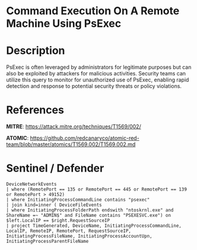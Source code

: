 # Command Execution On A Remote Machine Using PsExec

# Description
PsExec is often leveraged by administrators for legitimate purposes but can also be exploited by attackers for malicious activities. Security teams can utilize this query to monitor for unauthorized use of PsExec, enabling rapid detection and response to potential security threats or policy violations.

# References
**MITRE**: https://attack.mitre.org/techniques/T1569/002/

**ATOMIC**: https://github.com/redcanaryco/atomic-red-team/blob/master/atomics/T1569.002/T1569.002.md

# Sentinel / Defender
```kql
DeviceNetworkEvents
| where (RemotePort == 135 or RemotePort == 445 or RemotePort == 139 or RemotePort > 49152)
| where InitiatingProcessCommandLine contains "psexec"
| join kind=inner ( DeviceFileEvents
| where InitiatingProcessFolderPath endswith "ntoskrnl.exe" and ShareName =~ "ADMIN$" and FileName contains "PSEXESVC.exe") on $left.LocalIP == $right.RequestSourceIP
| project TimeGenerated, DeviceName, InitiatingProcessCommandLine, LocalIP, RemoteIP, RemotePort, RequestSourceIP, InitiatingProcessFileName, InitiatingProcessAccountUpn, InitiatingProcessParentFileName
```
